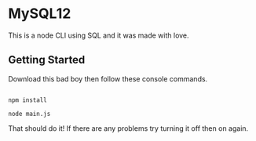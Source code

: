# MySQL12
This is a node CLI using SQL and it was made with love.

## Getting Started

Download this bad boy then follow these console commands.

```

npm install

node main.js
```

That should do it! If there are any problems try turning it off then on again.
